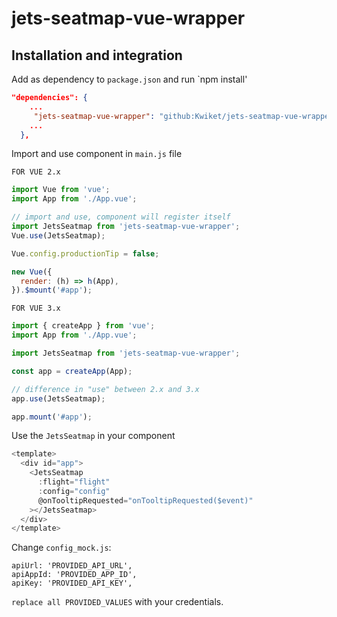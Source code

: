 # jets-seatmap-vue-wrapper

## Installation and integration

Add as dependency to `package.json` and run `npm install'

```json
"dependencies": {
    ...
     "jets-seatmap-vue-wrapper": "github:Kwiket/jets-seatmap-vue-wrapper"
    ...
  },
```

Import and use component in `main.js` file

`FOR VUE 2.x`

```js
import Vue from 'vue';
import App from './App.vue';

// import and use, component will register itself
import JetsSeatmap from 'jets-seatmap-vue-wrapper';
Vue.use(JetsSeatmap);

Vue.config.productionTip = false;

new Vue({
  render: (h) => h(App),
}).$mount('#app');
```

`FOR VUE 3.x`

```js
import { createApp } from 'vue';
import App from './App.vue';

import JetsSeatmap from 'jets-seatmap-vue-wrapper';

const app = createApp(App);

// difference in "use" between 2.x and 3.x
app.use(JetsSeatmap);

app.mount('#app');
```

Use the `JetsSeatmap` in your component

```js
<template>
  <div id="app">
    <JetsSeatmap
      :flight="flight"
      :config="config"
      @onTooltipRequested="onTooltipRequested($event)"
    ></JetsSeatmap>
  </div>
</template>
```

Change `config_mock.js`:

```
apiUrl: 'PROVIDED_API_URL',
apiAppId: 'PROVIDED_APP_ID',
apiKey: 'PROVIDED_API_KEY',

```

`replace all PROVIDED_VALUES` with your credentials.

<script>
import FLIGHT_MOCK from "./mock-data/flight_mock";
import CONFIG_MOCK from "./mock-data/config_mock";

export default {
  name: "App",

  methods: {
    onTooltipRequested(data) {
      console.log("onTooltipRequested", data);
    },
  },

  data() {
    return {
      flight: FLIGHT_MOCK,
      config: CONFIG_MOCK,
    };
  },
};
</script>

```

```
